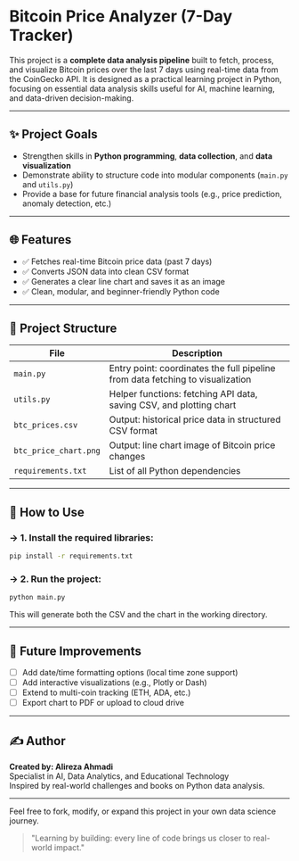 # Bitcoin Price Analyzer (7-Day Tracker)

This project is a **complete data analysis pipeline** built to fetch, process, and visualize Bitcoin prices over the last 7 days using real-time data from the CoinGecko API. It is designed as a practical learning project in Python, focusing on essential data analysis skills useful for AI, machine learning, and data-driven decision-making.

---

## ✨ Project Goals
- Strengthen skills in **Python programming**, **data collection**, and **data visualization**
- Demonstrate ability to structure code into modular components (`main.py` and `utils.py`)
- Provide a base for future financial analysis tools (e.g., price prediction, anomaly detection, etc.)

---

## 🌐 Features
- ✅ Fetches real-time Bitcoin price data (past 7 days)
- ✅ Converts JSON data into clean CSV format
- ✅ Generates a clear line chart and saves it as an image
- ✅ Clean, modular, and beginner-friendly Python code

---

## 📂 Project Structure

| File | Description |
|------|-------------|
| `main.py` | Entry point: coordinates the full pipeline from data fetching to visualization |
| `utils.py` | Helper functions: fetching API data, saving CSV, and plotting chart |
| `btc_prices.csv` | Output: historical price data in structured CSV format |
| `btc_price_chart.png` | Output: line chart image of Bitcoin price changes |
| `requirements.txt` | List of all Python dependencies |

---

## 📖 How to Use

### → 1. Install the required libraries:
```bash
pip install -r requirements.txt
```

### → 2. Run the project:
```bash
python main.py
```

This will generate both the CSV and the chart in the working directory.

---

## 🌟 Future Improvements
- [ ] Add date/time formatting options (local time zone support)
- [ ] Add interactive visualizations (e.g., Plotly or Dash)
- [ ] Extend to multi-coin tracking (ETH, ADA, etc.)
- [ ] Export chart to PDF or upload to cloud drive

---

## ✍️ Author

**Created by: Alireza Ahmadi**  
Specialist in AI, Data Analytics, and Educational Technology  
Inspired by real-world challenges and books on Python data analysis.

---

Feel free to fork, modify, or expand this project in your own data science journey.

> "Learning by building: every line of code brings us closer to real-world impact."

